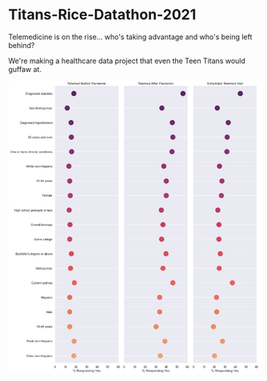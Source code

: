 # Titans-Rice-Datathon-2021
Telemedicine is on the rise... who's taking advantage and who's being left behind?

We're making a healthcare data project that even the Teen Titans would guffaw at.

![Yes Indicators](yes_by_indicator.png)

